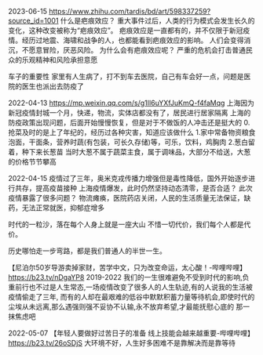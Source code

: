 2023-06-15  https://www.zhihu.com/tardis/bd/art/598337259?source_id=1001
什么是疤痕效应？
重大事件过后，人类的行为模式会发生长久的变化，这种改变被称为“疤痕效应”。
疤痕效应是一直都有的，并不仅限于新冠疫情。经历过地震、海啸和战争的人，也都能看到疤痕效应的影响。
人们会变得消沉，不愿意冒险，厌恶风险。
为什么会有疤痕效应呢？
严重的危机会打击普通民众的乐观精神和风险承担意愿


车子的重要性
家里有人生病了，打不到车去医院，自己有车会好一点，问题是医院的医生也派出去防疫了

2022-04-13
https://mp.weixin.qq.com/s/g1Il6uYXfJuKmQ-f4faMqg
上海因为新冠疫情封城一个月，快递，物流，实体店都没有了，居民进行居家隔离
上海的防疫政策出现问题，后面开始慢慢恢复，但是对于不做饭的人冲击还是挺大的
0.抢菜及时的是上了年纪的，经历过各种灾害，知道应该做什么
1.家中常备物资粮食   泡面，干面条，营养时蔬(有包装，可长久存储)等，可乐，饮料，鸡胸肉
2.葱白留着，种下来长葱苗
当时大葱不属于蔬菜主食，属于调味品，大部分不给送，大葱的价格节节攀高

2022-04-15
疫情过了三年，奥米克戎传播力增强但是毒性降低，国外开始逐步进行共存，提高疫苗接种
上海疫情爆发，此时仍然坚持动态清零，是否合适？
此次疫情暴露了很多问题？ 物流瘫痪，医院药店关闭，人民的生活质量无法保证，缺药，无法正常就医，抑郁症增多

时代的一粒沙，落在每个人身上就是一座大山
不惜一切代价，我们每个人都是代价。

历史哪怕走一步弯路，都是我们普通人的半世一生。

【尼泊尔50岁导游卖掉家财，苦学中文，只为改变命运，太心酸！-哔哩哔哩】 https://b23.tv/nDgaYP8
2019-2022
我们的一生很难避免不受到时代的影响,负重前行也不过是人生常态,一场疫情改变了很多人的人生轨迹,有的人说我的生活被疫情偷走了三年,
而有的人却在最艰难的低谷中默默积蓄力量等待机会,即使时代的尘埃从未远离,那么遇强则强不妥协不认输,永不放弃希望,才最能抚慰心底的
那一抹焦虑吧

2022-05-07
【年轻人要做好过苦日子的准备 线上技能会越来越重要-哔哩哔哩】 https://b23.tv/26oSDjS
大环境不好，人生好多困难不是靠解决而是靠等待
